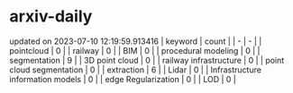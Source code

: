 # arxiv-daily
updated on 2023-07-10 12:19:59.913416
| keyword | count |
| - | - |
| pointcloud | 0 |
| railway | 0 |
| BIM | 0 |
| procedural modeling | 0 |
| segmentation | 9 |
| 3D point cloud | 0 |
| railway infrastructure | 0 |
| point cloud segmentation | 0 |
| extraction | 6 |
| Lidar | 0 |
| Infrastructure information models | 0 |
| edge Regularization | 0 |
| LOD | 0 |

